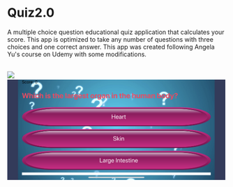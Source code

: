 # Quiz2.0
A multiple choice question educational quiz application that calculates your score. This app is optimized to take any number of questions with three choices and one correct answer. This app was created following Angela Yu's course on Udemy with some modifications.

</br>
<img src="Quiz2.gif" width="230"/>                   <img src="Quiz2Landscape.PNG" width="500"/>
